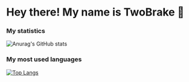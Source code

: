 # Hey there! My name is TwoBrake 👋

### My statistics
![Anurag's GitHub stats](https://github-readme-stats.vercel.app/api?username=TwoBrake&show_icons=true&hide=prs,issues)
### My most used languages
[![Top Langs](https://github-readme-stats.vercel.app/api/top-langs/?username=TwoBrake&langs_count=5)](https://github.com/anuraghazra/github-readme-stats)
